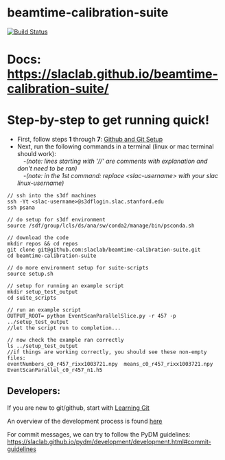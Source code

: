 # beamtime-calibration-suite
[![Build Status](https://github.com/slaclab/beamtime-calibration-suite/actions/workflows/run-tests.yml/badge.svg?branch=main)](https://github.com/slaclab/beamtime-calibration-suite/actions/workflows/run-tests.yml)

# Docs: https://slaclab.github.io/beamtime-calibration-suite/

# Step-by-step to get running quick!
* First, follow steps **1** through **7**: [Github and Git Setup](https://slaclab.github.io/beamtime-calibration-suite/setup/)
* Next, run the following commands in a terminal (linux or mac terminal should work):  
&emsp;-_(note: lines starting with '//' are comments with explanation and don't need to be ran)_  
&emsp;-_(note: in the 1st command: replace \<slac-username> with your slac linux-username)_  
```
// ssh into the s3df machines
ssh -Yt <slac-username>@s3dflogin.slac.stanford.edu
ssh psana

// do setup for s3df environment
source /sdf/group/lcls/ds/ana/sw/conda2/manage/bin/psconda.sh

// download the code
mkdir repos && cd repos
git clone git@github.com:slaclab/beamtime-calibration-suite.git
cd beamtime-calibration-suite

// do more environment setup for suite-scripts
source setup.sh

// setup for running an example script
mkdir setup_test_output
cd suite_scripts

// run an example script
OUTPUT_ROOT= python EventScanParallelSlice.py -r 457 -p ../setup_test_output
//let the script run to completion...

// now check the example ran correctly
ls ../setup_test_output
//if things are working correctly, you should see these non-empty files:
eventNumbers_c0_r457_rixx1003721.npy  means_c0_r457_rixx1003721.npy
EventScanParallel_c0_r457_n1.h5
```
 
## Developers:

If you are new to git/github, start with [Learning Git](https://slaclab.github.io/beamtime-calibration-suite/learning_git/)

An overview of the development process is found [here](https://slaclab.github.io/beamtime-calibration-suite/workflow/)

For commit messages, we can try to follow the PyDM guidelines: https://slaclab.github.io/pydm/development/development.html#commit-guidelines
